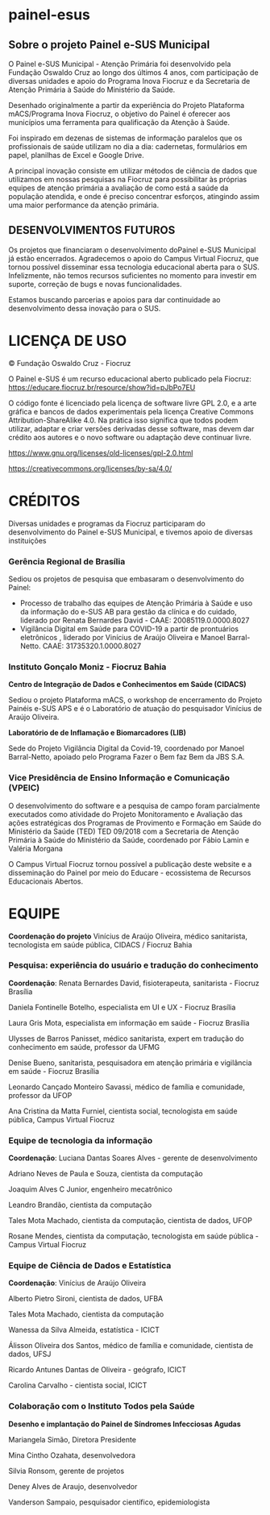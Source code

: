 # painel-esus

## Sobre o projeto Painel e-SUS Municipal

O Painel e-SUS Municipal - Atenção Primária foi desenvolvido pela Fundação Oswaldo Cruz ao longo dos últimos 4 anos, com participação de diversas unidades e apoio do Programa Inova Fiocruz e da Secretaria de Atenção Primária à Saúde do Ministério da Saúde.

Desenhado originalmente a partir da experiência do Projeto Plataforma mACS/Programa Inova Fiocruz, o objetivo do Painel é oferecer aos municípios uma ferramenta para qualificação da Atenção à Saúde.

Foi inspirado em dezenas de sistemas de informação paralelos que os profissionais de saúde utilizam no dia a dia: cadernetas, formulários em papel, planilhas de Excel e Google Drive.

A principal inovação consiste em utilizar métodos de ciência de dados que utilizamos em nossas pesquisas na Fiocruz para possibilitar às próprias equipes de atenção primária a avaliação de como está a saúde da população atendida, e onde é preciso concentrar esforços, atingindo assim uma maior performance da atenção primária.

## DESENVOLVIMENTOS FUTUROS

Os projetos que financiaram o desenvolvimento doPainel e-SUS Municipal já estão encerrados. Agradecemos o apoio do Campus Virtual Fiocruz, que tornou possível disseminar essa tecnologia educacional aberta para o SUS.
Infelizmente, não temos recursos suficientes no momento para investir em suporte, correção de bugs e novas funcionalidades.

Estamos buscando parcerias e apoios para dar continuidade ao desenvolvimento dessa inovação para o SUS.

# LICENÇA DE USO

© Fundação Oswaldo Cruz - Fiocruz

O Painel e-SUS é um recurso educacional aberto publicado pela Fiocruz: https://educare.fiocruz.br/resource/show?id=pJbPo7EU

O código fonte é licenciado pela licença de software livre GPL 2.0, e a arte gráfica e bancos de dados experimentais pela licença Creative Commons Attribution-ShareAlike 4.0. Na prática isso significa que todos podem utilizar, adaptar e criar versões derivadas desse software, mas devem dar crédito aos autores e o novo software ou adaptação deve continuar livre.

https://www.gnu.org/licenses/old-licenses/gpl-2.0.html

https://creativecommons.org/licenses/by-sa/4.0/

# CRÉDITOS

Diversas unidades e programas da Fiocruz participaram do desenvolvimento do Painel e-SUS Municipal, e tivemos apoio de diversas instituições

### Gerência Regional de Brasília

Sediou os projetos de pesquisa que embasaram o desenvolvimento do Painel:

- Processo de trabalho das equipes de Atenção Primária à Saúde e uso da informação do e-SUS AB para gestão da clínica e do cuidado, liderado por Renata Bernardes David - CAAE: 20085119.0.0000.8027
- Vigilância Digital em Saúde para COVID-19 a partir de prontuários eletrônicos , liderado por Vinícius de Araújo Oliveira e Manoel Barral-Netto. CAAE: 31735320.1.0000.8027

### Instituto Gonçalo Moniz - Fiocruz Bahia

**Centro de Integração de Dados e Conhecimentos em Saúde (CIDACS)**

Sediou o projeto Plataforma mACS, o workshop de encerramento do Projeto Painéis e-SUS APS e é o Laboratório de atuação do pesquisador Vinícius de Araújo Oliveira.

**Laboratório de de Inflamação e Biomarcadores (LIB)**

Sede do Projeto Vigilância Digital da Covid-19, coordenado por Manoel Barral-Netto, apoiado pelo Programa Fazer o Bem faz Bem da JBS S.A.

### Vice Presidência de Ensino Informação e Comunicação (VPEIC)

O desenvolvimento do software e a pesquisa de campo foram parcialmente executados como atividade do Projeto Monitoramento e Avaliação das ações estratégicas dos Programas de Provimento e Formação em Saúde do Ministério da Saúde (TED) TED 09/2018 com a Secretaria de Atenção Primária à Saúde do Ministério da Saúde, coordenado por Fábio Lamin e Valéria Morgana

O Campus Virtual Fiocruz tornou possível a publicação deste website e a disseminação do Painel por meio do Educare - ecossistema de Recursos Educacionais Abertos.

# EQUIPE

**Coordenação do projeto**
Vinícius de Araújo Oliveira, médico sanitarista, tecnologista em saúde pública, CIDACS / Fiocruz Bahia

### Pesquisa: experiência do usuário e tradução do conhecimento

**Coordenação**: Renata Bernardes David, fisioterapeuta, sanitarista - Fiocruz Brasília

Daniela Fontinelle Botelho, especialista em UI e UX - Fiocruz Brasília

Laura Gris Mota, especialista em informação em saúde - Fiocruz Brasília

Ulysses de Barros Panisset, médico sanitarista, expert em tradução do conhecimento em saúde, professor da UFMG

Denise Bueno, sanitarista, pesquisadora em atenção primária e vigilância em saúde - Fiocruz Brasília

Leonardo Cançado Monteiro Savassi, médico de família e comunidade, professor da UFOP

Ana Cristina da Matta Furniel, cientista social, tecnologista em saúde pública, Campus Virtual Fiocruz

### Equipe de tecnologia da informação

**Coordenação**: Luciana Dantas Soares Alves - gerente de desenvolvimento

Adriano Neves de Paula e Souza, cientista da computação

Joaquim Alves C Junior, engenheiro mecatrônico

Leandro Brandão, cientista da computação

Tales Mota Machado, cientista da computação, cientista de dados, UFOP

Rosane Mendes, cientista da computação, tecnologista em saúde pública - Campus Virtual Fiocruz

### Equipe de Ciência de Dados e Estatística

**Coordenação**: Vinícius de Araújo Oliveira

Alberto Pietro Sironi, cientista de dados, UFBA

Tales Mota Machado, cientista da computação

Wanessa da Silva Almeida, estatística - ICICT

Álisson Oliveira dos Santos, médico de família e comunidade, cientista de dados, UFSJ

Ricardo Antunes Dantas de Oliveira - geógrafo, ICICT

Carolina Carvalho - cientista social, ICICT

### Colaboração com o Instituto Todos pela Saúde

**Desenho e implantação do Painel de Síndromes Infecciosas Agudas**

Mariangela Simão, Diretora Presidente

Mina Cintho Ozahata, desenvolvedora

Silvia Ronsom, gerente de projetos

Deney Alves de Araujo, desenvolvedor

Vanderson Sampaio, pesquisador científico, epidemiologista
